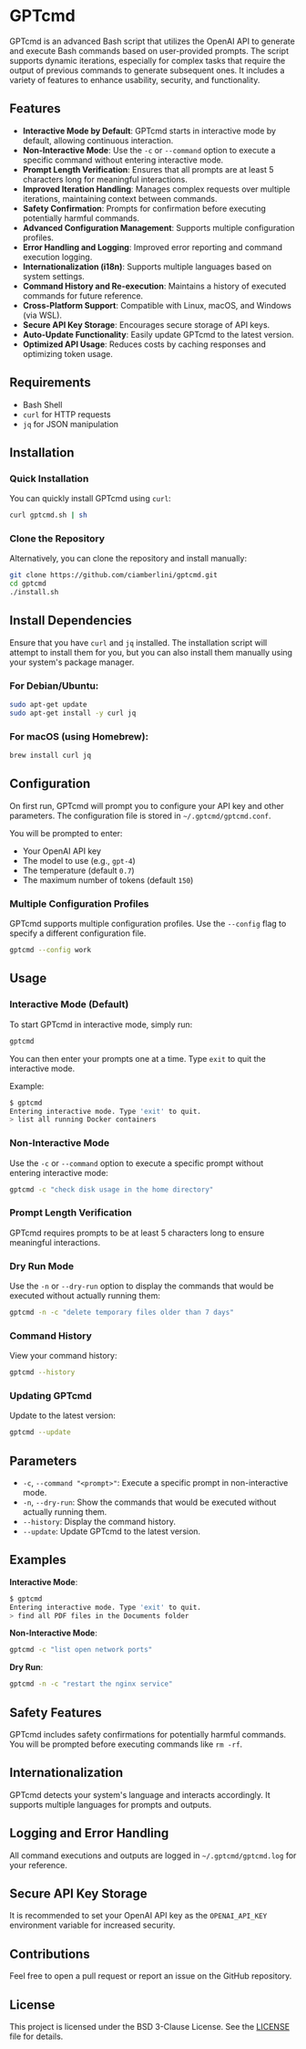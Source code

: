 # GPTcmd

GPTcmd is an advanced Bash script that utilizes the OpenAI API to generate and execute Bash commands based on user-provided prompts. The script supports dynamic iterations, especially for complex tasks that require the output of previous commands to generate subsequent ones. It includes a variety of features to enhance usability, security, and functionality.

## Features

- **Interactive Mode by Default**: GPTcmd starts in interactive mode by default, allowing continuous interaction.
- **Non-Interactive Mode**: Use the `-c` or `--command` option to execute a specific command without entering interactive mode.
- **Prompt Length Verification**: Ensures that all prompts are at least 5 characters long for meaningful interactions.
- **Improved Iteration Handling**: Manages complex requests over multiple iterations, maintaining context between commands.
- **Safety Confirmation**: Prompts for confirmation before executing potentially harmful commands.
- **Advanced Configuration Management**: Supports multiple configuration profiles.
- **Error Handling and Logging**: Improved error reporting and command execution logging.
- **Internationalization (i18n)**: Supports multiple languages based on system settings.
- **Command History and Re-execution**: Maintains a history of executed commands for future reference.
- **Cross-Platform Support**: Compatible with Linux, macOS, and Windows (via WSL).
- **Secure API Key Storage**: Encourages secure storage of API keys.
- **Auto-Update Functionality**: Easily update GPTcmd to the latest version.
- **Optimized API Usage**: Reduces costs by caching responses and optimizing token usage.

## Requirements

- Bash Shell
- `curl` for HTTP requests
- `jq` for JSON manipulation

## Installation

### Quick Installation

You can quickly install GPTcmd using `curl`:

```bash
curl gptcmd.sh | sh
```

### Clone the Repository

Alternatively, you can clone the repository and install manually:

```bash
git clone https://github.com/ciamberlini/gptcmd.git
cd gptcmd
./install.sh
```

## Install Dependencies

Ensure that you have `curl` and `jq` installed. The installation script will attempt to install them for you, but you can also install them manually using your system's package manager.

### For Debian/Ubuntu:

```bash
sudo apt-get update
sudo apt-get install -y curl jq
```

### For macOS (using Homebrew):

```bash
brew install curl jq
```

## Configuration

On first run, GPTcmd will prompt you to configure your API key and other parameters. The configuration file is stored in `~/.gptcmd/gptcmd.conf`.

You will be prompted to enter:

- Your OpenAI API key
- The model to use (e.g., `gpt-4`)
- The temperature (default `0.7`)
- The maximum number of tokens (default `150`)

### Multiple Configuration Profiles

GPTcmd supports multiple configuration profiles. Use the `--config` flag to specify a different configuration file.

```bash
gptcmd --config work
```

## Usage

### Interactive Mode (Default)

To start GPTcmd in interactive mode, simply run:

```bash
gptcmd
```

You can then enter your prompts one at a time. Type `exit` to quit the interactive mode.

Example:

```bash
$ gptcmd
Entering interactive mode. Type 'exit' to quit.
> list all running Docker containers
```

### Non-Interactive Mode

Use the `-c` or `--command` option to execute a specific prompt without entering interactive mode:

```bash
gptcmd -c "check disk usage in the home directory"
```

### Prompt Length Verification

GPTcmd requires prompts to be at least 5 characters long to ensure meaningful interactions.

### Dry Run Mode

Use the `-n` or `--dry-run` option to display the commands that would be executed without actually running them:

```bash
gptcmd -n -c "delete temporary files older than 7 days"
```

### Command History

View your command history:

```bash
gptcmd --history
```

### Updating GPTcmd

Update to the latest version:

```bash
gptcmd --update
```

## Parameters

- `-c`, `--command "<prompt>"`: Execute a specific prompt in non-interactive mode.
- `-n`, `--dry-run`: Show the commands that would be executed without actually running them.
- `--history`: Display the command history.
- `--update`: Update GPTcmd to the latest version.

## Examples

**Interactive Mode**:

```bash
$ gptcmd
Entering interactive mode. Type 'exit' to quit.
> find all PDF files in the Documents folder
```

**Non-Interactive Mode**:

```bash
gptcmd -c "list open network ports"
```

**Dry Run**:

```bash
gptcmd -n -c "restart the nginx service"
```

## Safety Features

GPTcmd includes safety confirmations for potentially harmful commands. You will be prompted before executing commands like `rm -rf`.

## Internationalization

GPTcmd detects your system's language and interacts accordingly. It supports multiple languages for prompts and outputs.

## Logging and Error Handling

All command executions and outputs are logged in `~/.gptcmd/gptcmd.log` for your reference.

## Secure API Key Storage

It is recommended to set your OpenAI API key as the `OPENAI_API_KEY` environment variable for increased security.

## Contributions

Feel free to open a pull request or report an issue on the GitHub repository.

## License

This project is licensed under the BSD 3-Clause License. See the [LICENSE](LICENSE) file for details.
